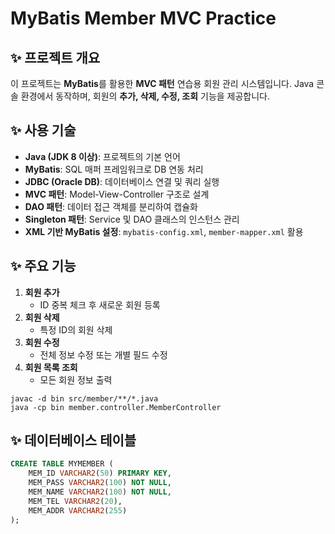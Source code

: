 # MyBatis Member MVC Practice

## ✨ 프로젝트 개요

이 프로젝트는 **MyBatis**를 활용한 **MVC 패턴** 연습용 회원 관리 시스템입니다. Java 콘솔 환경에서 동작하며, 회원의 **추가, 삭제, 수정, 조회** 기능을 제공합니다.

## ✨ 사용 기술

- **Java (JDK 8 이상)**: 프로젝트의 기본 언어
- **MyBatis**: SQL 매퍼 프레임워크로 DB 연동 처리
- **JDBC (Oracle DB)**: 데이터베이스 연결 및 쿼리 실행
- **MVC 패턴**: Model-View-Controller 구조로 설계
- **DAO 패턴**: 데이터 접근 객체를 분리하여 캡슐화
- **Singleton 패턴**: Service 및 DAO 클래스의 인스턴스 관리
- **XML 기반 MyBatis 설정**: `mybatis-config.xml`, `member-mapper.xml` 활용

## ✨ 주요 기능

1. **회원 추가**
    - ID 중복 체크 후 새로운 회원 등록
2. **회원 삭제**
    - 특정 ID의 회원 삭제
3. **회원 수정**
    - 전체 정보 수정 또는 개별 필드 수정
4. **회원 목록 조회**
    - 모든 회원 정보 출력

```
javac -d bin src/member/**/*.java
java -cp bin member.controller.MemberController

```

## ✨ 데이터베이스 테이블

```sql
CREATE TABLE MYMEMBER (
    MEM_ID VARCHAR2(50) PRIMARY KEY,
    MEM_PASS VARCHAR2(100) NOT NULL,
    MEM_NAME VARCHAR2(100) NOT NULL,
    MEM_TEL VARCHAR2(20),
    MEM_ADDR VARCHAR2(255)
);

```

